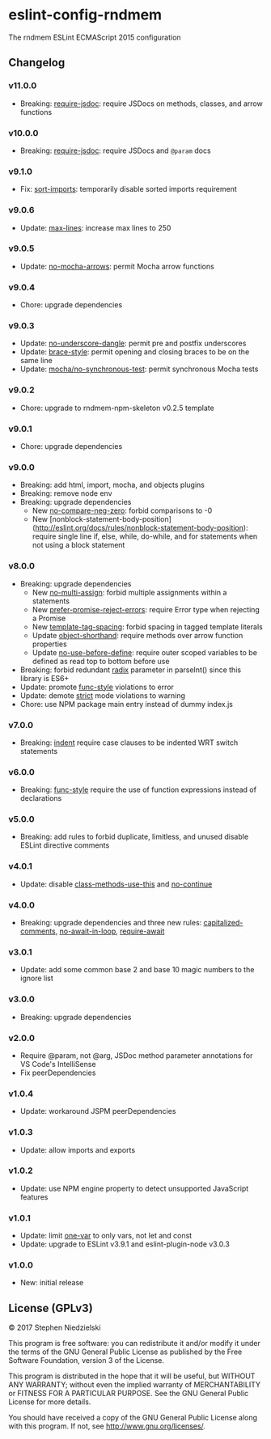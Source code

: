 # eslint-config-rndmem
The rndmem ESLint ECMAScript 2015 configuration

## Changelog

### v11.0.0
- Breaking: [require-jsdoc](http://eslint.org/docs/rules/require-jsdoc): require
  JSDocs on methods, classes, and arrow functions

### v10.0.0
- Breaking: [require-jsdoc](http://eslint.org/docs/rules/require-jsdoc): require
  JSDocs and `@param` docs

### v9.1.0
- Fix: [sort-imports](http://eslint.org/docs/rules/sort-imports): temporarily
  disable sorted imports requirement

### v9.0.6
- Update: [max-lines](http://eslint.org/docs/rules/max-lines): increase max
  lines to 250

### v9.0.5
- Update: [no-mocha-arrows](https://github.com/lo1tuma/eslint-plugin-mocha/blob/master/docs/rules/no-mocha-arrows.md):
  permit Mocha arrow functions

### v9.0.4
- Chore: upgrade dependencies

### v9.0.3
- Update: [no-underscore-dangle](http://eslint.org/docs/rules/no-underscore-dangle):
  permit pre and postfix underscores
- Update: [brace-style](http://eslint.org/docs/rules/brace-style): permit
  opening and closing braces to be on the same line
- Update: [mocha/no-synchronous-test](https://github.com/lo1tuma/eslint-plugin-mocha/blob/master/docs/rules/no-synchronous-tests.md):
  permit synchronous Mocha tests

### v9.0.2
- Chore: upgrade to rndmem-npm-skeleton v0.2.5 template

### v9.0.1
- Chore: upgrade dependencies

### v9.0.0
- Breaking: add html, import, mocha, and objects plugins
- Breaking: remove node env
- Breaking: upgrade dependencies
  - New [no-compare-neg-zero](http://eslint.org/docs/rules/no-compare-neg-zero):
    forbid comparisons to -0
  - New [nonblock-statement-body-position]
    (http://eslint.org/docs/rules/nonblock-statement-body-position): require
    single line if, else, while, do-while, and for statements when not using a
    block statement

### v8.0.0
- Breaking: upgrade dependencies
  - New [no-multi-assign](http://eslint.org/docs/rules/no-multi-assign): forbid
    multiple assignments within a statements
  - New [prefer-promise-reject-errors](http://eslint.org/docs/rules/prefer-promise-reject-errors):
    require Error type when rejecting a Promise
  - New [template-tag-spacing](http://eslint.org/docs/rules/template-tag-spacing):
    forbid spacing in tagged template literals
  - Update [object-shorthand](http://eslint.org/docs/rules/object-shorthand):
    require methods over arrow function properties
  - Update [no-use-before-define](http://eslint.org/docs/rules/no-use-before-define):
    require outer scoped variables to be defined as read top to bottom before use
- Breaking: forbid redundant [radix](http://eslint.org/docs/rules/radix)
  parameter in parseInt() since this library is ES6+
- Update: promote [func-style](http://eslint.org/docs/rules/func-style)
  violations to error
- Update: demote [strict](http://eslint.org/docs/rules/strict) mode violations
  to warning
- Chore: use NPM package main entry instead of dummy index.js

### v7.0.0
- Breaking: [indent](http://eslint.org/docs/rules/indent)
  require case clauses to be indented WRT switch statements

### v6.0.0
- Breaking: [func-style](http://eslint.org/docs/rules/func-style)
  require the use of function expressions instead of declarations

### v5.0.0
- Breaking: add rules to forbid duplicate, limitless, and unused disable ESLint
  directive comments

### v4.0.1
- Update: disable
  [class-methods-use-this](http://eslint.org/docs/rules/class-methods-use-this)
  and [no-continue](http://eslint.org/docs/rules/no-continue)

### v4.0.0
- Breaking: upgrade dependencies and three new rules:
  [capitalized-comments](http://eslint.org/docs/rules/capitalized-comments),
  [no-await-in-loop](http://eslint.org/docs/rules/no-await-in-loop),
  [require-await](http://eslint.org/docs/rules/require-await)

### v3.0.1
- Update: add some common base 2 and base 10 magic numbers to the ignore list

### v3.0.0
- Breaking: upgrade dependencies

### v2.0.0
- Require @param, not @arg, JSDoc method parameter annotations for VS Code's
  IntelliSense
- Fix peerDependencies

### v1.0.4
- Update: workaround JSPM peerDependencies

### v1.0.3
- Update: allow imports and exports

### v1.0.2
- Update: use NPM engine property to detect unsupported JavaScript features

### v1.0.1
- Update: limit [one-var](http://eslint.org/docs/rules/one-var) to only vars,
  not let and const
- Update: upgrade to ESLint v3.9.1 and eslint-plugin-node v3.0.3

### v1.0.0
- New: initial release

## License (GPLv3)
© 2017 Stephen Niedzielski

This program is free software: you can redistribute it and/or modify it
under the terms of the GNU General Public License as published by the
Free Software Foundation, version 3 of the License.

This program is distributed in the hope that it will be useful, but
WITHOUT ANY WARRANTY; without even the implied warranty of
MERCHANTABILITY or FITNESS FOR A PARTICULAR PURPOSE. See the GNU General
Public License for more details.

You should have received a copy of the GNU General Public License along
with this program.  If not, see <http://www.gnu.org/licenses/>.